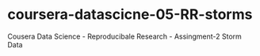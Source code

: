 # coursera-datascicne-05-RR-storms
Cousera Data Science - Reproducibale Research - Assingment-2 Storm Data
